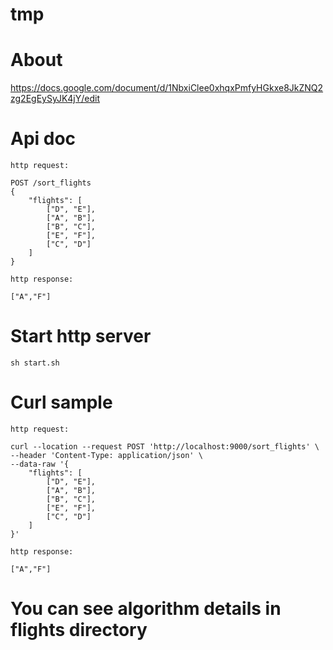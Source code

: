 # tmp

# About

https://docs.google.com/document/d/1NbxiClee0xhqxPmfyHGkxe8JkZNQ2zg2EgEySyJK4jY/edit


# Api doc

```
http request:

POST /sort_flights
{
    "flights": [
        ["D", "E"],
        ["A", "B"],
        ["B", "C"],
        ["E", "F"],
        ["C", "D"]
    ]
}

http response:

["A","F"]

```


# Start http server

```
sh start.sh
```

# Curl sample

```
http request:

curl --location --request POST 'http://localhost:9000/sort_flights' \
--header 'Content-Type: application/json' \
--data-raw '{
    "flights": [
        ["D", "E"],
        ["A", "B"],
        ["B", "C"],
        ["E", "F"],
        ["C", "D"]
    ]
}'

http response:

["A","F"]

```

# You can see algorithm details in flights directory 